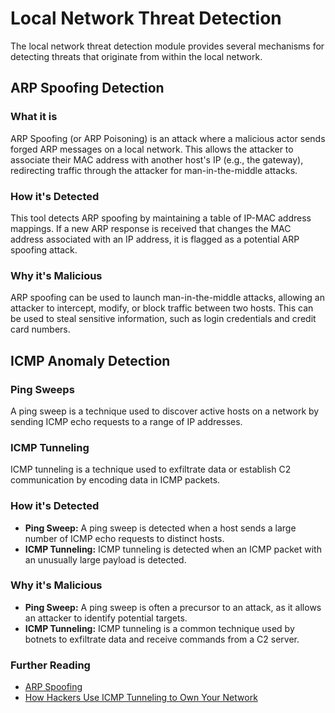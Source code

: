 # Local Network Threat Detection

The local network threat detection module provides several mechanisms for detecting threats that originate from within the local network.

## ARP Spoofing Detection

### What it is

ARP Spoofing (or ARP Poisoning) is an attack where a malicious actor sends forged ARP messages on a local network. This allows the attacker to associate their MAC address with another host's IP (e.g., the gateway), redirecting traffic through the attacker for man-in-the-middle attacks.

### How it's Detected

This tool detects ARP spoofing by maintaining a table of IP-MAC address mappings. If a new ARP response is received that changes the MAC address associated with an IP address, it is flagged as a potential ARP spoofing attack.

### Why it's Malicious

ARP spoofing can be used to launch man-in-the-middle attacks, allowing an attacker to intercept, modify, or block traffic between two hosts. This can be used to steal sensitive information, such as login credentials and credit card numbers.

## ICMP Anomaly Detection

### Ping Sweeps

A ping sweep is a technique used to discover active hosts on a network by sending ICMP echo requests to a range of IP addresses.

### ICMP Tunneling

ICMP tunneling is a technique used to exfiltrate data or establish C2 communication by encoding data in ICMP packets.

### How it's Detected

-   **Ping Sweep:** A ping sweep is detected when a host sends a large number of ICMP echo requests to distinct hosts.
-   **ICMP Tunneling:** ICMP tunneling is detected when an ICMP packet with an unusually large payload is detected.

### Why it's Malicious

-   **Ping Sweep:** A ping sweep is often a precursor to an attack, as it allows an attacker to identify potential targets.
-   **ICMP Tunneling:** ICMP tunneling is a common technique used by botnets to exfiltrate data and receive commands from a C2 server.

### Further Reading

-   [ARP Spoofing](https://www.veracode.com/security/arp-spoofing)
-   [How Hackers Use ICMP Tunneling to Own Your Network](https://www.cynet.com/attack-techniques-hands-on/how-hackers-use-icmp-tunneling-to-own-your-network/)

